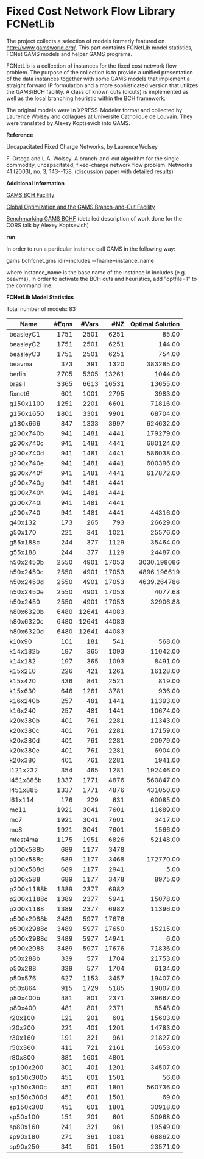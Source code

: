# Fixed Cost Network Flow Library FCNetLib

The project collects a selection of models formerly featured on http://www.gamsworld.org/. This part containts FCNetLib model statistics, FCNet GAMS models and helper GAMS programs.

FCNetLib is a collection of instances for the fixed cost network flow problem. The purpose of the collection is to provide a unified presentation of the data instances together with some GAMS models that implement a straight forward IP formulation and a more sophisticated version that utilizes the GAMS/BCH facility. A class of known cuts (dicuts) is implemented as well as the local branching heuristic within the BCH framework.

The original models were in XPRESS-Modeler format and collected by Laurence Wolsey and collagues at Universite Catholique de Louvain. They were translated by Alexey Koptsevich into GAMS.

**Reference**

Uncapacitated Fixed Charge Networks, by Laurence Wolsey

F. Ortega and L.A. Wolsey. A branch-and-cut algorithm for the single-commodity, uncapacitated, fixed-charge network flow problem. Networks 41 (2003), no. 3, 143--158. (discussion paper with detailed results)

**Additional Information**

[GAMS BCH Facility](https://www.gams.com/latest/docs/UG_SolverUsage.html#ADVANCED_USAGE_BCHFacility)

[Global Optimization and the GAMS Branch-and-Cut Facility](https://www.gams.com/archives/presentations/present_bch_global.pdf)

[Benchmarking GAMS BCHF](http://gamsworld.org/performance/fcnetlib/kopts/bench-bchf.htm) (detailed description of work done for the CORS talk by Alexey Koptsevich)

**run**

In order to run a particular instance call GAMS in the following way:

gams bchfcnet.gms idir=includes --fname=instance_name

where instance_name is the base name of the instance in includes (e.g. beavma). In order to activate the BCH cuts and heuristics, add "optfile=1" to the command line.


**FCNetLib Model Statistics** 

Total number of models:   83


|Name	     |#Eqns	 |#Vars	|#NZ   |Optimal Solution	     |
|------------|------:|-----:|-----:|------------------------:|
|beasleyC1	 |1751	 |2501	|6251  |85.00	                 |
|beasleyC2	 |1751	 |2501	|6251  |144.00	                 |
|beasleyC3	 |1751	 |2501	|6251  |754.00	                 |
|beavma	     |373	 |391	|1320  |383285.00	             |
|berlin	     |2705	 |5305	|13261 |1044.00	                 |
|brasil	     |3365	 |6613	|16531 |13655.00	             |
|fixnet6	 |601	 |1001	|2795  |3983.00	                 |
|g150x1100	 |1251	 |2201	|6601  |71816.00	             |
|g150x1650	 |1801	 |3301	|9901  |68704.00	             |
|g180x666	 |847	 |1333	|3997  |624632.00	             |
|g200x740b	 |941	 |1481	|4441  |179279.00	             |
|g200x740c	 |941	 |1481	|4441  |680124.00	             |
|g200x740d	 |941	 |1481	|4441  |586038.00	             |
|g200x740e	 |941	 |1481	|4441  |600396.00	             |
|g200x740f	 |941	 |1481	|4441  |617872.00	             |
|g200x740g	 |941	 |1481	|4441  |                         | 
|g200x740h	 |941	 |1481	|4441  |                         | 
|g200x740i	 |941	 |1481	|4441  |                         | 
|g200x740	 |941	 |1481	|4441  |44316.00	             |
|g40x132	 |173	 |265	|793   |26629.00	             |
|g50x170	 |221	 |341	|1021  |25576.00	             |
|g55x188c	 |244	 |377	|1129  |35464.00	             |
|g55x188	 |244	 |377	|1129  |24487.00	             |
|h50x2450b	 |2550	 |4901	|17053 |3030.198086              |
|h50x2450c	 |2550	 |4901	|17053 |4896.196619	             |
|h50x2450d	 |2550	 |4901	|17053 |4639.264786              |
|h50x2450e	 |2550	 |4901	|17053 |4077.68	                 |
|h50x2450	 |2550	 |4901	|17053 |32906.88	             |
|h80x6320b	 |6480	 |12641	|44083 |	                     | 
|h80x6320c	 |6480	 |12641	|44083 |	                     | 
|h80x6320d	 |6480	 |12641	|44083 |	                     | 
|k10x90	     |101	 |181	|541   |568.00	                 |
|k14x182b	 |197	 |365	|1093  |11042.00	             |
|k14x182	 |197	 |365	|1093  |8491.00	                 |
|k15x210	 |226	 |421	|1261  |16128.00	             |
|k15x420	 |436	 |841	|2521  |819.00	                 |
|k15x630	 |646	 |1261	|3781  |936.00	                 |
|k16x240b	 |257	 |481	|1441  |11393.00	             |
|k16x240	 |257	 |481	|1441  |10674.00	             |
|k20x380b	 |401	 |761	|2281  |11343.00	             |
|k20x380c	 |401	 |761	|2281  |17159.00	             |
|k20x380d	 |401	 |761	|2281  |20979.00	             |
|k20x380e	 |401	 |761	|2281  |6904.00	                 |
|k20x380	 |401	 |761	|2281  |1941.00	                 |
|l121x232	 |354	 |465	|1281  |192446.00	             |
|l451x885b	 |1337	 |1771	|4876  |560847.00	             |
|l451x885	 |1337	 |1771	|4876  |431050.00	             |
|l61x114	 |176	 |229	|631   |60085.00	             |
|mc11	     |1921	 |3041	|7601  |11689.00	             |
|mc7	     |1921	 |3041	|7601  |3417.00	                 |
|mc8	     |1921	 |3041	|7601  |1566.00	                 |
|mtest4ma	 |1175	 |1951	|6826  |52148.00	             |
|p100x588b	 |689	 |1177	|3478  |	                     | 
|p100x588c	 |689	 |1177	|3468  |172770.00	             |
|p100x588d	 |689	 |1177	|2941  |5.00	                 |
|p100x588	 |689	 |1177	|3478  |8975.00	                 |
|p200x1188b	 |1389	 |2377	|6982  |	                     | 
|p200x1188c	 |1389	 |2377	|5941  |15078.00	             |
|p200x1188	 |1389	 |2377	|6982  |11396.00	             |
|p500x2988b	 |3489	 |5977	|17676 |	                     | 
|p500x2988c	 |3489	 |5977	|17650 |15215.00	             |
|p500x2988d	 |3489	 |5977	|14941 |6.00	                 |
|p500x2988	 |3489	 |5977	|17676 |71836.00	             |
|p50x288b	 |339	 |577	|1704  |21753.00	             |
|p50x288	 |339	 |577	|1704  |6134.00	                 |
|p50x576	 |627	 |1153	|3457  |19407.00	             |
|p50x864	 |915	 |1729	|5185  |19007.00	             |
|p80x400b	 |481	 |801	|2371  |39667.00	             |
|p80x400	 |481	 |801	|2371  |8548.00	                 |
|r20x100	 |121	 |201	|601   |15603.00	             |
|r20x200	 |221	 |401	|1201  |14783.00	             |
|r30x160	 |191	 |321	|961   |21827.00	             |
|r50x360	 |411	 |721	|2161  |1653.00	                 |
|r80x800	 |881	 |1601	|4801  |	                     | 
|sp100x200	 |301	 |401	|1201  |34507.00	             |
|sp150x300b	 |451	 |601	|1501  |56.00	                 |
|sp150x300c	 |451	 |601	|1801  |560736.00	             |
|sp150x300d	 |451	 |601	|1501  |69.00	                 |
|sp150x300	 |451	 |601	|1801  |30918.00	             |
|sp50x100	 |151	 |201	|601   |50968.00	             |
|sp80x160	 |241	 |321	|961   |19549.00	             |
|sp90x180	 |271	 |361	|1081  |68862.00	             |
|sp90x250	 |341	 |501	|1501  |23571.00	             |